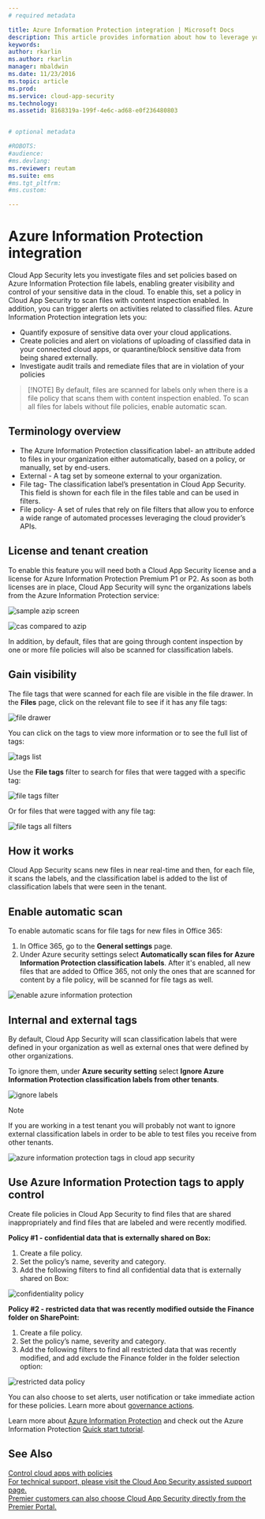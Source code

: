 ```yaml
---
# required metadata

title: Azure Information Protection integration | Microsoft Docs
description: This article provides information about how to leverage your Azure Information Protection tags in Cloud App Security for added control of your organization's cloud app use.
keywords:
author: rkarlin
ms.author: rkarlin
manager: mbaldwin
ms.date: 11/23/2016
ms.topic: article
ms.prod:
ms.service: cloud-app-security
ms.technology:
ms.assetid: 8168319a-199f-4e6c-ad68-e0f236480803


# optional metadata

#ROBOTS:
#audience:
#ms.devlang:
ms.reviewer: reutam
ms.suite: ems
#ms.tgt_pltfrm:
#ms.custom:

---
```


# Azure Information Protection integration

Cloud App Security lets you investigate files and set policies based on Azure Information Protection file labels, enabling greater visibility and control of your sensitive data in the cloud. To enable this, set a policy in Cloud App Security to scan files with content inspection enabled. In addition, you can trigger alerts on activities related to classified files. 
Azure Information Protection integration lets you:
-	Quantify exposure of sensitive data over your cloud applications.
-	Create policies and alert on violations of uploading of classified data in your connected cloud apps, or quarantine/block sensitive data from being shared externally.
-	Investigate audit trails and remediate files that are in violation of your policies 

> [!NOTE] By default, files are scanned for labels only when there is a file policy that scans them with content inspection enabled. To scan all files for labels without file policies, enable automatic scan.

## Terminology overview
-	The Azure Information Protection classification label- an attribute added to files in your organization either automatically, based on a policy, or manually, set by end-users.
-	External - A tag set by someone external to your organization.
-	File tag- The classification label’s presentation in Cloud App Security. This field is shown for each file in the files table and can be used in filters.
-	File policy- A set of rules that rely on file filters that allow you to enforce a wide range of automated processes leveraging the cloud provider’s APIs.

## License and tenant creation
To enable this feature you will need both a Cloud App Security license and a license for Azure Information Protection Premium P1 or P2. As soon as both licenses are in place, Cloud App Security will sync the organizations labels from the Azure Information Protection service:

![sample azip screen](./media/azip-screen.png)

![cas compared to azip](./media/cas-compared-azip.png)
 	 
In addition, by default, files that are going through content inspection by one or more file policies will also be scanned for classification labels.

## Gain visibility

The file tags that were scanned for each file are visible in the file drawer.
In the **Files** page, click on the relevant file to see if it has any file tags:

![file drawer](./media/azip-file-drawer.png)

You can click on the tags to view more information or to see the full list of tags:
 
![tags list](./media/azip-tags-list.png)

Use the **File tags** filter to search for files that were tagged with a specific tag:
 
![file tags filter](./media/azip-file-tags-filter.png)

Or for files that were tagged with any file tag:

![file tags all filters](./media/azip-file-tags-all-filter.png)

## How it works
Cloud App Security scans new files in near real-time and then, for each file, it scans the labels, and the classification label is added to the list of classification labels that were seen in the tenant. 

## Enable automatic scan
To enable automatic scans for file tags for new files in Office 365:

1. In Office 365, go to the **General settings** page.
2. Under Azure security settings select **Automatically scan files for Azure Information Protection classification labels**. 
After it's enabled, all new files that are added to Office 365, not only the ones that are scanned for content by a file policy, will be scanned for file tags as well.

![enable azure information protection](./media/enable-azip.png)
 

## Internal and external tags
By default, Cloud App Security will scan classification labels that were defined in your organization as well as external ones that were defined by other organizations. 

To ignore them, under **Azure security setting** select **Ignore Azure Information Protection classification labels from other tenants**.
 
![ignore labels](./media/azip-ignore.png)

> [!Note]
> If you are working in a test tenant you will probably not want to ignore external classification labels in order to be able to test files you receive from other tenants.

![azure information protection tags in cloud app security](./media/azip-tags-in-cas.png)

## Use Azure Information Protection tags to apply control
Create file policies in Cloud App Security to find files that are shared inappropriately and find files that are labeled and were recently modified. 

**Policy #1 - confidential data that is externally shared on Box:**

1.	Create a file policy.
2.	Set the policy’s name, severity and category.
3.	Add the following filters to find all confidential data that is externally shared on Box:

![confidentiality policy](./media/azip-confidentiality-policy.png) 

**Policy #2 - restricted data that was recently modified outside the Finance folder on SharePoint:**

1.	Create a file policy.
2.	Set the policy’s name, severity and category.
3.	Add the following filters to find all restricted data that was recently modified, and add exclude the Finance folder in the folder selection option: 
 
![restricted data policy](./media/azip-restricted-data-policy.png) 

You can also choose to set alerts, user notification or take immediate action for these policies.
Learn more about [governance actions](governance-actions.md).

Learn more about [Azure Information Protection](https://docs.microsoft.com/en-us/information-protection/understand-explore/what-is-information-protection) and check out the Azure Information Protection [Quick start tutorial](https://docs.microsoft.com/en-us/information-protection/get-started/infoprotect-quick-start-tutorial).

  

## See Also  
[Control cloud apps with policies](control-cloud-apps-with-policies.md)   
[For technical support, please visit the Cloud App Security assisted support page.](http://support.microsoft.com/oas/default.aspx?prid=16031)   
[Premier customers can also choose Cloud App Security directly from the Premier Portal.](https://premier.microsoft.com/)  
  
  

